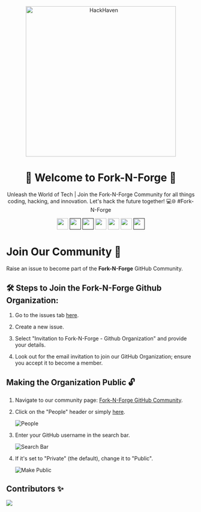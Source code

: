 <div align="center">
  <img src="https://github.com/Fork-N-Forge/.github/assets/76718773/90a9cce6-81a3-4af1-a35c-33ae5336aff5" width="400px" alt="HackHaven"/>
</div>
<h1 align="center">🚀 Welcome to Fork-N-Forge 🚀</h1>
<p align="center">Unleash the World of Tech | Join the Fork-N-Forge Community for all things coding, hacking, and innovation. Let's hack the future together! 💻🌐 #Fork-N-Forge</p>
<p align="center">
  <a href="mailto:hackhavencommunity@gmail.com" style="text-decoration:none">
    <img height="30" src="https://img.shields.io/badge/📧 Email-c14438?&style=for-the-badge&logo=gmail&logoColor=white">
  </a>
  <a href="" style="text-decoration:none">
    <img height="30" src="https://img.shields.io/badge/💬 Discord-darkblue.svg?&style=for-the-badge&logo=discord&logoColor=white" />
  </a>
  <a href="" style="text-decoration:none">
    <img height="30" src="https://img.shields.io/badge/🌐 Website-c14438?&style=for-the-badge&logo=internet&logoColor=white">
  </a>
  <a href="https://www.linkedin.com/company/forknforge/" style="text-decoration:none">
    <img height="30" src="https://img.shields.io/badge/🔗 LinkedIn-blue.svg?&style=for-the-badge&logo=linkedin&logoColor=white" />
  </a>
  <a href="https://github.com/Fork-N-Forge" style="text-decoration:none">
    <img height="30" src="https://img.shields.io/badge/🌐 Github-grey.svg?&style=for-the-badge&logo=Github&logoColor=white" />
  </a>
  <a href="https://www.instagram.com/forknforge/" style="text-decoration:none">
    <img height="30" src="https://img.shields.io/badge/📸 Instagram-%23E4405F.svg?&style=for-the-badge&logo=Instagram&logoColor=white">
  </a>
  <a href="" style="text-decoration:none">
    <img height="30" src="https://img.shields.io/badge/🎥 YouTube-%23E20036.svg?&style=for-the-badge&logo=YouTube&logoColor=white">
  </a>
</p>

# Join Our Community 🤝

Raise an issue to become part of the **Fork-N-Forge** GitHub Community.

## 🛠️ Steps to Join the Fork-N-Forge Github Organization:

1. Go to the issues tab [here](https://github.com/Fork-N-Forge/support/issues).

2. Create a new issue.

3. Select "Invitation to Fork-N-Forge - Github Organization" and provide your details.

4. Look out for the email invitation to join our GitHub Organization; ensure you accept it to become a member.

## Making the Organization Public 🔓

1. Navigate to our community page: [Fork-N-Forge GitHub Community](https://github.com/Fork-N-Forge/).

2. Click on the "People" header or simply [here](https://github.com/orgs/Fork-N-Forge/people).

   ![People](https://github.com/Hack-Haven/.github/assets/92796050/a7192e92-ba2b-40d7-a74f-ec5acc65b4dc)

3. Enter your GitHub username in the search bar.

   ![Search Bar](https://github.com/Hack-Haven/.github/assets/92796050/e37d4ba0-95af-4a13-9e17-84b75558f86a)

4. If it's set to "Private" (the default), change it to "Public".

   ![Make Public](https://github.com/Hack-Haven/.github/assets/92796050/8344ba17-d126-46aa-8cce-11087af1c5b2)

## Contributors ✨

<a href="https://github.com/Fork-N-Forge/.github/graphs/contributors">
  <img src="https://contrib.rocks/image?repo=Fork-N-Forge/.github" />
</a>
</markdown>
